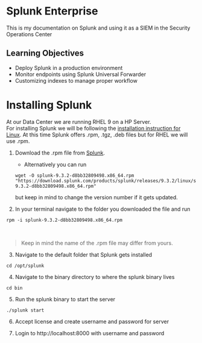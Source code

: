 # Splunk Enterprise
This is my documentation on Splunk and using it as a SIEM in the Security Operations Center

## Learning Objectives
- Deploy Splunk in a production environment
- Monitor endpoints using Splunk Universal Forwarder
- Customizing indexes to manage proper workflow

# Installing Splunk

At our Data Center we are running RHEL 9 on a HP Server.  
For installing Splunk we will be following the [installation instruction for Linux](https://docs.splunk.com/Documentation/Splunk/9.3.2/SearchTutorial/InstallSplunk#Linux_installation_instructions).
At this time Splunk offers .rpm, .tgz, .deb files but for RHEL we will use .rpm.

1. Download the .rpm file from [Splunk](https://www.splunk.com/en_us/download/splunk-enterprise.html). <br>
    - Alternatively you can run <br>
    ```
    wget -O splunk-9.3.2-d8bb32809498.x86_64.rpm "https://download.splunk.com/products/splunk/releases/9.3.2/linux/splunk-9.3.2-d8bb32809498.x86_64.rpm"
    ```
    but keep in mind to change the version number if it gets updated.

2. In your terminal navigate to the folder you downloaded the file and run <br>
```
rpm -i splunk-9.3.2-d8bb32809498.x86_64.rpm
``` 
<br>

> Keep in mind the name of the .rpm file may differ from yours.

3. Navigate to the default folder that Splunk gets installed <br>
```
cd /opt/splunk
```

4. Navigate to the binary directory to where the splunk binary lives
```
cd bin
```

5. Run the splunk binary to start the server
```
./splunk start
```

6. Accept license and create username and password for server

7. Login to http://localhost:8000 with username and password
